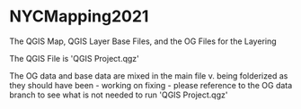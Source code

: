 # NYCMapping2021
The QGIS Map, QGIS Layer Base Files, and the OG Files for the Layering 

The QGIS File is 'QGIS Project.qgz'

The OG data and base data are mixed in the main file v. being folderized as they should have been - working on fixing - please reference to the OG data branch to see what is not needed to run 'QGIS Project.qgz'

